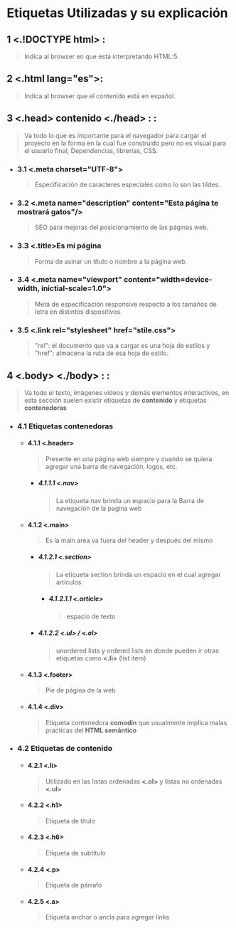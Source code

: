# Etiquetas Utilizadas y su explicación


## 1 <.!DOCTYPE html> :
>Indica al browser en que está interpretando HTML:5.

## 2 <.html lang="es">:
>Indica al browser que el contenido está en español.

## 3 <.head> contenido <./head> : :
>Va todo lo que es importante para el navegador para cargar el proyecto en la forma en la cual fue construido pero no es visual para el usuario final, Dependencias, librerias, CSS.

- ### 3.1 <.meta charset="UTF-8">
    > Especificación de caracteres especiales como lo son las tildes.

- ### 3.2 <.meta name="description" content="Esta página te mostrará gatos"/>
    > SEO para mejoras del posicionamiento de las páginas web.

- ### 3.3 <.title>Es mi página</title>
    > Forma de asinar un título o nombre a la página web.

- ### 3.4 <.meta name="viewport" content="width=device-width, inictial-scale=1.0">
    > Meta de especificación responsive respecto a los tamaños de letra en distintos dispositivos.

- ### 3.5 <.link rel="stylesheet" href="stile.css">
    > "rel": el documento que va a cargar es una hoja de estilos y "href": almacena la ruta de esa hoja de estilo.


## 4 <.body> <./body> : :
>Va todo el texto, imágenes videos y demás elementos interactivos, en esta sección suelen existir etiquetas de **contenido** y etiquetas **contenedoras** 

- ### 4.1 Etiquetas **contenedoras**
    - #### 4.1.1 <.header> 
        > Presente en una página web siempre y cuando se quiera agregar una barra de navegación, logos, etc.

        * ##### 4.1.1.1 <.nav>
            > La etiqueta nav brinda un espacio para la Barra de navegación de la pagina web
    - #### 4.1.2 <.main>
        > Es la main area va fuera del header y después del mismo
        * ##### 4.1.2.1 <.section>
            > La etiqueta section brinda un espacio en el cual agregar artículos

            * ##### 4.1.2.1.1 <.article>
                > espacio de texto
        * ##### 4.1.2.2 <.ul> / <.ol>
            > unordered lists y ordered lists en donde pueden ir otras etiquetas como **<.li>** (list item)


    - #### 4.1.3 <.footer>
        > Pie de página de la web
    - #### 4.1.4 <.div>
        > Etiqueta contenedora **comodín** que usualmente implica malas practicas del **HTML semántico**

- ### 4.2 Etiquetas **de contenido**
    - #### 4.2.1 <.li>
        > Utilizado en las listas ordenadas **<.ol>** y listas no ordenadas **<.ul>**
    - #### 4.2.2 <.h1>
        > Etiqueta de título
    - #### 4.2.3 <.h6>
        > Etiqueta de subtítulo
    - #### 4.2.4 <.p>
        > Etiqueta de párrafo
    - #### 4.2.5 <.a>
        > Etiqueta anchor o ancla para agregar links
